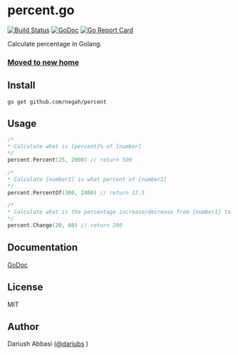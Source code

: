 # percent.go

[![Build Status](https://travis-ci.org/negah/percent.svg?branch=master)](https://travis-ci.org/negah/percent) [![GoDoc](https://godoc.org/github.com/negah/percent?status.svg)](https://godoc.org/github.com/negah/percent) [![Go Report Card](https://goreportcard.com/badge/github.com/negah/percent)](https://goreportcard.com/report/github.com/negah/percent)

Calculate percentage in Golang.
### [Moved to new home](https://github.com/dariubs/percent)

## Install

```shell
go get github.com/negah/percent
```

## Usage

```go
/*
* Calculate what is [percent]% of [number]
*/
percent.Percent(25, 2000) // return 500

/*
* Calculate [number1] is what percent of [number2]
*/
percent.PercentOf(300, 2400) // return 12.5

/*
* Calculate what is the percentage increase/decrease from [number1] to [number2]
*/
percent.Change(20, 60) // return 200
```

## Documentation

[GoDoc](https://godoc.org/github.com/negah/percent)

## License

MIT

## Author

Dariush Abbasi ([@dariubs](https://github.com/dariubs) )
